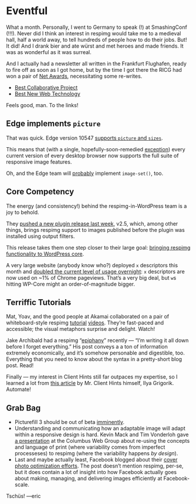# Eventful

What a month. Personally, I went to Germany to speak (!) at SmashingConf (!!!). Never did I think an interest in respimg would take me to a medieval hall, half a world away, to tell hundreds of people how to do their jobs. But! It did! And I drank bier and ate würst and met heroes and made friends. It was as wonderful as it was surreal.

And I actually had a newsletter all written in the Frankfurt Flughafen, ready to fire off as soon as I got home, but by the time I got there the RICG had won a pair of [Net Awards](https://thenetawards.com), necessitating some re-writes.

- [Best Collaborative Project](https://twitter.com/yoavweiss/status/644982406211063808)
- [Best New Web Technology](https://twitter.com/yoavweiss/status/644984378045673472)

Feels good, man. To the links!

## Edge implements `picture`

That was quick. Edge version 10547 [supports `picture` and `sizes`][edge_picture].

This means that (with a single, hopefully-soon-remedied [exception][safari]) every current version of every desktop browser now supports the full suite of responsive image features.

Oh, and the Edge team will [probably][edge_image-set] implement `image-set()`, too.

[edge_picture]: https://dev.modern.ie/platform/changelog/desktop/10547/
[safari]: https://bugs.webkit.org/show_bug.cgi?id=116963
[edge_image-set]: https://dev.modern.ie/platform/status/cssimageset/


## Core Competency

The energy (and consistency!) behind the respimg-in-WordPress team is a joy to behold.

They [pushed a new plugin release last week][wp_v25], v2.5, which, among other things, brings respimg support to images published before the plugin was installed using output filters.

This release takes them one step closer to their large goal: [bringing respimg functionality to WordPress core][joe_wp].

A very large website (anybody know who?) deployed `x` descriptors this month and [doubled the current level of usage overnight](https://www.chromestatus.com/metrics/feature/timeline/popularity/523): `x` descriptors are now used on ~1% of Chrome pageviews. That’s a very big deal, but `w`s hitting WP-Core might an order-of-magnitude bigger.

[wp_v25]: https://wordpress.org/plugins/ricg-responsive-images/changelog/
[joe_wp]: https://make.wordpress.org/core/2015/09/05/responsive-images-feature-plugin-update/


## Terriffic Tutorials

Mat, Yoav, and the good people at Akamai collaborated on a pair of whiteboard-style respimg [tutorial][mat_vid] [videos][yoav_vid]. They’re fast-paced and accessible; the visual metaphors surprise and delight. Watch!

Jake Archibald had a respimg “[epiphany][jake_ri]” recently — “I’m writing it all down before I forget everything.” His post conveys a a ton of information extremely economically, and it’s somehow personable and digestible, too. Everything that you need to know about the syntax in a pretty-short blog post. Read!

Finally — my interest in Client Hints still far outpaces my expertise, so I learned a lot from [this article][ilya_ch] by Mr. Client Hints himself, Ilya Grigorik. Automate!

[mat_vid]: https://www.youtube.com/watch?v=GJLl6MSHDr4
[yoav_vid]: https://www.youtube.com/watch?v=WwgQ0LGRnR8
[jake_ri]: https://jakearchibald.com/2015/anatomy-of-responsive-images/
[ilya_ch]: https://developers.google.com/web/updates/2015/09/automating-resource-selection-with-client-hints

## Grab Bag

- Picturefill 3 should be out of beta [imminently][pf3_rc1].
- Understanding and communicating how an adaptable image will adapt within a responsive design is hard. Kevin Mack and Tim Vonderloh gave [a presentation][cropping] at the Columbus Web Group about re-using the concepts and language of print (where variability comes from imperfect processeses) to respimg (where the variability happens *by design*).
- Last and maybe actually least, Facebook blogged about their [cover photo optimization efforts][cover_photos]. The post doesn’t mention respimg, per-se, but it does contain a lot of insight into how Facebook actually goes about making, managing, and delivering images efficiently at Facebook-scale.

[pf3_rc1]: https://twitter.com/respimg/status/641311961171533824
[cropping]: https://twitter.com/nicetransition/status/637345391910916096
[cover_photos]: https://code.facebook.com/posts/991252547593574/the-technology-behind-preview-photos/

Tschüs!
—eric
